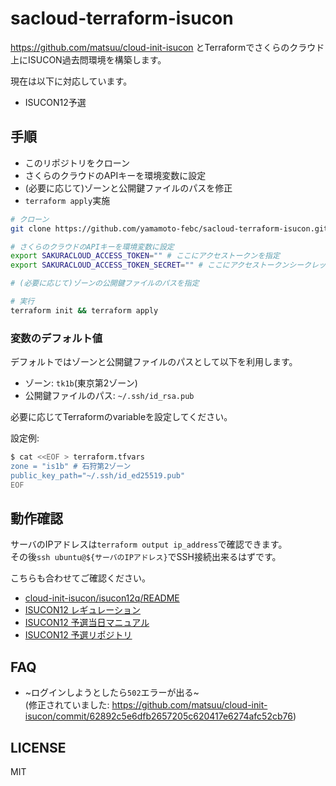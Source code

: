 # sacloud-terraform-isucon

https://github.com/matsuu/cloud-init-isucon とTerraformでさくらのクラウド上にISUCON過去問環境を構築します。

現在は以下に対応しています。
- ISUCON12予選

## 手順

- このリポジトリをクローン
- さくらのクラウドのAPIキーを環境変数に設定
- (必要に応じて)ゾーンと公開鍵ファイルのパスを修正
- `terraform apply`実施

```bash
# クローン
git clone https://github.com/yamamoto-febc/sacloud-terraform-isucon.git && cd sacloud-terraform-isucon

# さくらのクラウドのAPIキーを環境変数に設定
export SAKURACLOUD_ACCESS_TOKEN="" # ここにアクセストークンを指定
export SAKURACLOUD_ACCESS_TOKEN_SECRET="" # ここにアクセストークンシークレットを指定

# (必要に応じて)ゾーンの公開鍵ファイルのパスを指定

# 実行
terraform init && terraform apply
```

### 変数のデフォルト値

デフォルトではゾーンと公開鍵ファイルのパスとして以下を利用します。

- ゾーン: `tk1b`(東京第2ゾーン)
- 公開鍵ファイルのパス: `~/.ssh/id_rsa.pub`

必要に応じてTerraformのvariableを設定してください。

設定例:
```bash
$ cat <<EOF > terraform.tfvars
zone = "is1b" # 石狩第2ゾーン
public_key_path="~/.ssh/id_ed25519.pub"
EOF
```

## 動作確認

サーバのIPアドレスは`terraform output ip_address`で確認できます。  
その後`ssh ubuntu@${サーバのIPアドレス}`でSSH接続出来るはずです。

こちらも合わせてご確認ください。

* [cloud-init-isucon/isucon12q/README](https://github.com/matsuu/cloud-init-isucon/blob/main/isucon12q/README.md)
* [ISUCON12 レギュレーション](https://isucon.net/archives/56671734.html)
* [ISUCON12 予選当日マニュアル](https://gist.github.com/mackee/4320c18919c8f6f1867849378a17e651)
* [ISUCON12 予選リポジトリ](https://github.com/isucon/isucon12-qualify)

## FAQ

- ~ログインしようとしたら`502`エラーが出る~  
 (修正されていました: https://github.com/matsuu/cloud-init-isucon/commit/62892c5e6dfb2657205c620417e6274afc52cb76)

## LICENSE

MIT
